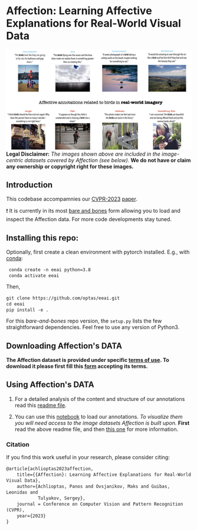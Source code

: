 # Affection: Learning Affective Explanations for Real-World Visual Data

![representative](https://github.com/affectivetools/eeai/blob/master/material/Affection_8_birds.jpeg)
**Legal Disclaimer:** _The images shown above are included in the image-centric datasets covered by Affection (see below)._ **We do not have or claim any ownership or copyright right for these images.**

## Introduction

This codebase accompamnies our <a href="https://cvpr2023.thecvf.com/">CVPR-2023<a> [paper](https://affective-explanations.org/). 

:exclamation: It is currently in its most <u>bare and bones</u> form allowing you to load and inspect the Affection data. For more code developments stay tuned.




## Installing this repo:

Optionally, first create a clean environment with pytorch installed. E.g., with [conda](https://docs.conda.io/en/latest/miniconda.html):
```
 conda create -n eeai python=3.8
 conda activate eeai
```

Then,
```
git clone https://github.com/optas/eeai.git
cd eeai
pip install -e .
```

For this _bare-and-bones_ repo version, the ```setup.py``` lists the few straightforward dependencies. Feel free to use any version of Python3.


## Downloading Affection's DATA

**The Affection dataset is provided under specific <a href="https://affectivetools.github.io/materials/affection_terms_of_use.pdf">terms of use</a>.  To download it please first fill this <a href="https://forms.gle/yTdgwHPwUC4a4C8Z8">form</a> accepting its terms.**

## Using Affection's DATA

1. For a detailed analysis of the content and structure of our annotations read this [readme file](https://github.com/optas/eeai/blob/master/eeai/docs/Affection_Annotations.md).

2. You can use this [notebook](https://github.com/optas/eeai/blob/master/eeai/notebooks/load_affection_annotations.ipynb) to load our annotations. _To visualize them you will need access to the image datasets Affection is built upon._ **First** read the above readme file, and then [this one](https://github.com/optas/eeai/blob/master/eeai/docs/Affection_Images.md) for more information.


### Citation
If you find this work useful in your research, please consider citing:
	
	@article{achlioptas2023affection,
        title={{Affection}: Learning Affective Explanations for Real-World Visual Data},
        author={Achlioptas, Panos and Ovsjanikov, Maks and Guibas, Leonidas and
                Tulyakov, Sergey},
        journal = Conference on Computer Vision and Pattern Recognition (CVPR),
        year={2023}
    }
